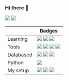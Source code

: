 ### Hi there 👋
 
[![](https://img.shields.io/badge/-Mail%20me-EA4335?logo=gmail&logoColor=white)](mailto:lytvyn.andrii.contact@gmail.com)
[![](https://img.shields.io/badge/-My%20website%20(WIP)-0076D6?logo=internetexplorer&logoColor=white)](https://tappitikarrass.github.io)

|           | Badges                                                                                                                                                                                                                                                                                                                                                     |
|-----------|------------------------------------------------------------------------------------------------------------------------------------------------------------------------------------------------------------------------------------------------------------------------------------------------------------------------------------------------------------|
| Learning  | [![](https://img.shields.io/badge/-C%23-239120?logo=CSharp&logoColor=white)](#) [![](https://img.shields.io/badge/-.NET-512BD4?logo=dotnet&logoColor=white)](#) [![](https://img.shields.io/badge/-Visual%20Studio-5C2D91?logo=VisualStudio&logoColor=white)](#)                                                                                           |
| Tools     | [![](https://img.shields.io/badge/-Git-F05032?logo=git&logoColor=white)](#) [![](https://img.shields.io/badge/-Docker-2496ED?logo=docker&logoColor=white)](#) [![](https://img.shields.io/badge/-Neovim-57A143?logo=neovim&logoColor=white)](#) [![](https://img.shields.io/badge/-Bash-4EAA25?logo=gnubash&logoColor=white&colorA=black&colorB=black)](#) |
| Databased | [![](https://img.shields.io/badge/-Redis-DC382D?logo=Redis&logoColor=white)](#) [![](https://img.shields.io/badge/-MySQL-4479A1?logo=mysql&logoColor=white)](#) [![](https://img.shields.io/badge/-PostgreSQL-4169E1?logo=postgresql&logoColor=white)](#)
| Python    | [![](https://img.shields.io/badge/-Flask-Flask?logo=flask&logoColor=black&colorA=white&colorB=white)](#)                                                                                                                                                                                                                                                   |  |
| My setup  | [![](https://img.shields.io/badge/-Widows%2011-0078D6?logo=microsoft&logoColor=white)](#) [![](https://img.shields.io/badge/-Arch%20Linux-1793D1?logo=archlinux&logoColor=white)](#) [![](https://img.shields.io/badge/-dwm-1177AA?logo=dwm&logoColor=white)](#)


<!-- ![](https://img.shields.io/badge/-Lua-2C2D72?logo=lua&logoColor=white) -->
<!-- ![](https://img.shields.io/badge/--?logo=&logoColor=white) -->

<!-- ![Most used languages](https://github-readme-stats.vercel.app/api/top-langs/?username=tappitikarrass&theme=github_dark&layout=compact&exclude_repo=dotfiles,dwm,dmenu) -->

